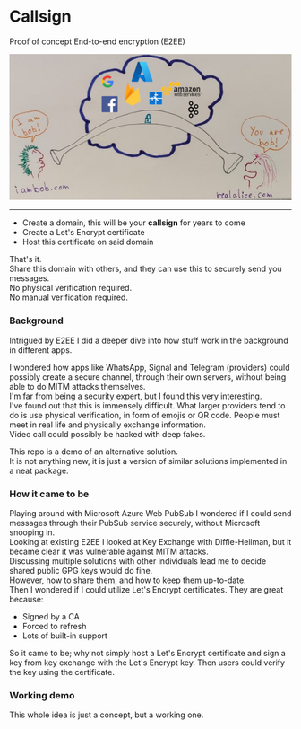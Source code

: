# Callsign

Proof of concept End-to-end encryption (E2EE)

![logo.jpg](logo.jpg)

----

* Create a domain, this will be your **callsign** for years to come
* Create a Let's Encrypt certificate
* Host this certificate on said domain

That's it.  
Share this domain with others, and they can use this to securely send you messages.  
No physical verification required.  
No manual verification required.

### Background

Intrigued by E2EE I did a deeper dive into how stuff work in the background in different apps.

I wondered how apps like WhatsApp, Signal and Telegram (providers) could possibly create a secure channel, through their
own servers, without being able to do MITM attacks themselves.  
I'm far from being a security expert, but I found this very interesting.  
I've found out that this is immensely difficult. What larger providers tend to do is use physical verification, in form
of emojis or QR code. People must meet in real life and physically exchange information.  
Video call could possibly be hacked with deep fakes.

This repo is a demo of an alternative solution.  
It is not anything new, it is just a version of similar solutions implemented in a neat package.

### How it came to be

Playing around with Microsoft Azure Web PubSub I wondered if I could send messages through their PubSub service
securely, without Microsoft snooping in.  
Looking at existing E2EE I looked at Key Exchange with Diffie-Hellman, but it became clear it was vulnerable against
MITM attacks.  
Discussing multiple solutions with other individuals lead me to decide shared public GPG keys would do fine.  
However, how to share them, and how to keep them up-to-date.  
Then I wondered if I could utilize Let's Encrypt certificates. They are great because:

* Signed by a CA
* Forced to refresh
* Lots of built-in support

So it came to be; why not simply host a Let's Encrypt certificate and sign a key from key exchange with the Let's
Encrypt key. Then users could verify the key using the certificate.

### Working demo

This whole idea is just a concept, but a working one.
